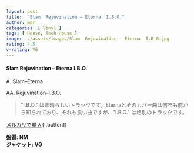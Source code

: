 ```yaml
---
layout: post
title:  "Slam  Rejuvination – Eterna  I.B.O."
author: mmr
categories: [ Vinyl ]
tags: [ House, Tech House ]
image: ../assets/images/Slam  Rejuvination – Eterna  I.B.O.jpg
rating: 4.5
v-rating: VG
---
```


#### Slam  Rejuvination – Eterna  I.B.O.

A. Slam–Eterna

AA. Rejuvination–I.B.O.

> "I.B.O." は素晴らしいトラックです。Eternaとそのカバー曲は何年も前から知られており、それも良い曲ですが、"I.B.O." は格別のトラックです。



[メルカリで購入](https://jp.mercari.com/item/m59399198904){:.button1}


<div class="mt-4 mb-4 d-flex align-items-center">
<strong class="mr-1">盤質: NM</strong>
</div>
<div class="mt-4 mb-4 d-flex align-items-center">
<strong class="mr-1">ジャケット: VG</strong>
</div>
